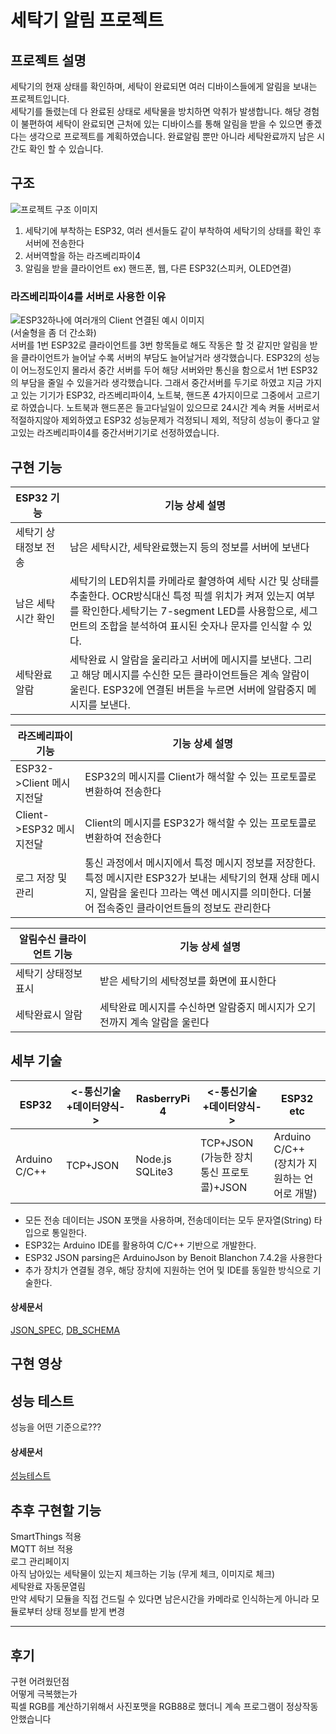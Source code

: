 # 세탁기 알림 프로젝트
## 프로젝트 설명
세탁기의 현재 상태를 확인하며, 세탁이 완료되면 여러 디바이스들에게 알림을 보내는 프로젝트입니다.  
세탁기를 돌렸는데 다 완료된 상태로 세탁물을 방치하면 악취가 발생합니다. 해당 경험이 불편하여 세탁이 완료되면 근처에 있는 디바이스를 통해 알림을 받을 수 있으면 좋겠다는 생각으로 프로젝트를 계획하였습니다. 완료알림 뿐만 아니라 세탁완료까지 남은 시간도 확인 할 수 있습니다.



## 구조
![프로젝트 구조 이미지]()  
1. 세탁기에 부착하는 ESP32, 여러 센서들도 같이 부착하여 세탁기의 상태를 확인 후 서버에 전송한다
2. 서버역할을 하는 라즈베리파이4
3. 알림을 받을 클라이언트 ex) 핸드폰, 웹, 다른 ESP32(스피커, OLED연결)
 


### 라즈베리파이4를 서버로 사용한 이유  
![ESP32하나에 여러개의 Client 연결된 예시 이미지]()  
(서술형을 좀 더 간소화)  
서버를 1번 ESP32로 클라이언트를 3번 항목들로 해도 작동은 할 것 같지만  알림을 받을 클라이언트가 늘어날 수록 서버의 부담도 늘어날거라 생각했습니다. ESP32의 성능이 어느정도인지 몰라서 중간 서버를 두어 해당 서버와만 통신을 함으로서 1번 ESP32의 부담을 줄일 수 있을거라 생각했습니다. 그래서 중간서버를 두기로 하였고 지금 가지고 있는 기기가 ESP32, 라즈베리파이4, 노트북, 핸드폰 4가지이므로 그중에서 고르기로 하였습니다. 노트북과 핸드폰은 들고다닐일이 있으므로 24시간 계속 켜둘 서버로서 적절하지않아 제외하였고 ESP32 성능문제가 걱정되니 제외, 적당히 성능이 좋다고 알고있는 라즈베리파이4를 중간서버기기로 선정하였습니다. 


## 구현 기능

|ESP32 기능|기능 상세 설명|
|--|--|
|세탁기 상태정보 전송|남은 세탁시간, 세탁완료했는지 등의 정보를 서버에 보낸다|
|남은 세탁 시간 확인|세탁기의 LED위치를 카메라로 촬영하여 세탁 시간 및 상태를 추출한다. OCR방식대신 특정 픽셀 위치가 켜져 있는지 여부를 확인한다.세탁기는 7-segment LED를 사용함으로, 세그먼트의 조합을 분석하여 표시된 숫자나 문자를 인식할 수 있다.|
|세탁완료 알람|세탁완료 시 알람을 울리라고 서버에 메시지를 보낸다. 그리고 해당 메시지를 수신한 모든 클라이언트들은 계속 알람이 울린다. ESP32에 연결된 버튼을 누르면 서버에 알람중지 메시지를 보낸다.|


|라즈베리파이 기능|기능 상세 설명|
|--|--|
|ESP32->Client 메시지전달|ESP32의 메시지를 Client가 해석할 수 있는 프로토콜로 변환하여 전송한다|
|Client->ESP32 메시지전달|Client의 메시지를 ESP32가 해석할 수 있는 프로토콜로 변환하여 전송한다|
|로그 저장 및 관리|통신 과정에서 메시지에서 특정 메시지 정보를 저장한다. 특정 메시지란 ESP32가 보내는 세탁기의 현재 상태 메시지, 알람을 울린다 끄라는 액션 메시지를 의미한다. 더불어 접속중인 클라이언트들의 정보도 관리한다|


|알림수신 클라이언트 기능|기능 상세 설명|
|--|--|
|세탁기 상태정보 표시|받은 세탁기의 세탁정보를 화면에 표시한다|
|세탁완료시 알람|세탁완료 메시지를 수신하면 알람중지 메시지가 오기전까지 계속 알람을 울린다|


## 세부 기술

|ESP32|<-통신기술+데이터양식->|RasberryPi 4|<-통신기술+데이터양식->|ESP32 etc|
|---|---|---|---|---|
|Arduino C/C++|TCP+JSON|Node.js<br>SQLite3|TCP+JSON<br>(가능한 장치 통신 프로토콜)+JSON|Arduino C/C++<br>(장치가 지원하는 언어로 개발)|

- 모든 전송 데이터는 JSON 포맷을 사용하며, 전송데이터는 모두 문자열(String) 타입으로  통일한다.
- ESP32는 Arduino IDE를 활용하여 C/C++ 기반으로 개발한다.
- ESP32 JSON parsing은 ArduinoJson by Benoit Blanchon 7.4.2을 사용한다
- 추가 장치가 연결될 경우, 해당 장치에 지원하는 언어 및 IDE를 동일한 방식으로 기술한다.

#### 상세문서
[JSON_SPEC](./docs/json_spec.md), [DB_SCHEMA](./docs/db_schema.md)
## 구현 영상
## 성능 테스트
성능을 어떤 기준으로???
#### 상세문서  
[성능테스트](./docs/db_schema.md)  
## 추후 구현할 기능
SmartThings 적용  
MQTT 허브 적용  
로그 관리페이지  
아직 남아있는 세탁물이 있는지 체크하는 기능 (무게 체크, 이미지로 체크)  
세탁완료 자동문열림  
만약 세탁기 모듈을 직접 건드릴 수 있다면 남은시간을 카메라로 인식하는게 아니라 모듈로부터 상태 정보를 받게 변경

---
## 후기
구현 어려웠던점  
어떻게 극복했는가  
픽셀 RGB를 계산하기위해서 사진포맷을 RGB88로 했더니
계속 프로그램이 정상작동 안했습니다
